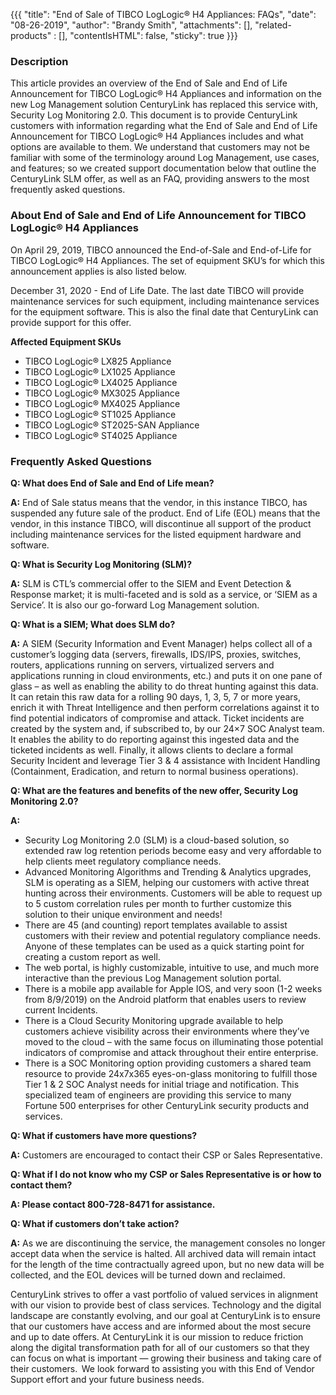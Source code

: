 {{{
"title": "End of Sale of TIBCO LogLogic® H4 Appliances: FAQs",
"date": "08-26-2019",
"author": "Brandy Smith",
"attachments": [],
"related-products" : [],
"contentIsHTML": false,
"sticky": true
}}}

### Description
This article provides an overview of the End of Sale and End of Life Announcement for TIBCO LogLogic® H4 Appliances and information on the new Log Management solution CenturyLink has replaced this service with, Security Log Monitoring 2.0.
This document is to provide CenturyLink customers with information regarding what the End of Sale and End of Life Announcement for TIBCO LogLogic® H4 Appliances includes and what options are available to them.
We understand that customers may not be familiar with some of the terminology around Log Management, use cases, and features; so we created support documentation below that outline the CenturyLink SLM offer, as well as an FAQ, providing answers to the most frequently asked questions.

### About End of Sale and End of Life Announcement for TIBCO LogLogic® H4 Appliances

On April 29, 2019, TIBCO announced the End-of-Sale and End-of-Life for TIBCO LogLogic® H4 Appliances. The set of equipment SKU’s for which this announcement applies is also listed below.

December 31, 2020 - End of Life Date. The last date TIBCO will provide maintenance services for such equipment, including maintenance services for the equipment software. This is also the final date that CenturyLink can provide support for this offer.

**Affected Equipment SKUs**

* TIBCO LogLogic® LX825 Appliance
* TIBCO LogLogic® LX1025 Appliance
* TIBCO LogLogic® LX4025 Appliance
* TIBCO LogLogic® MX3025 Appliance
* TIBCO LogLogic® MX4025 Appliance
* TIBCO LogLogic® ST1025 Appliance
* TIBCO LogLogic® ST2025-SAN Appliance
* TIBCO LogLogic® ST4025 Appliance

### Frequently Asked Questions

**Q: What does End of Sale and End of Life mean?**

**A:** End of Sale status means that the vendor, in this instance TIBCO, has suspended any future sale of the product.
End of Life (EOL) means that the vendor, in this instance TIBCO, will discontinue all support of the product including maintenance services for the listed equipment hardware and software.  

**Q: What is Security Log Monitoring (SLM)?**

**A:** SLM is CTL’s commercial offer to the SIEM and Event Detection & Response market; it is multi-faceted and is sold as a service, or ‘SIEM as a Service’. It is also our go-forward Log Management solution.

**Q: What is a SIEM; What does SLM do?**

**A:** A SIEM (Security Information and Event Manager) helps collect all of a customer’s logging data (servers, firewalls, IDS/IPS, proxies, switches, routers, applications running on servers, virtualized servers and applications running in cloud environments, etc.) and puts it on one pane of glass – as well as enabling the ability to do threat hunting against this data. It can retain this raw data for a rolling 90 days, 1, 3, 5, 7 or more years, enrich it with Threat Intelligence and then perform correlations against it to find potential indicators of compromise and attack. Ticket incidents are created by the system and, if subscribed to, by our 24×7 SOC Analyst team. It enables the ability to do reporting against this ingested data and the ticketed incidents as well.  Finally, it allows clients to declare a formal Security Incident and leverage Tier 3 & 4 assistance with Incident Handling (Containment, Eradication, and return to normal business operations).

**Q: What are the features and benefits of the new offer, Security Log Monitoring 2.0?**

**A:**
*	Security Log Monitoring 2.0 (SLM) is a cloud-based solution, so extended raw log retention periods become easy and very affordable to help clients meet regulatory compliance needs.
*	Advanced Monitoring Algorithms and Trending & Analytics upgrades, SLM is operating as a SIEM, helping our customers with active threat hunting across their environments. Customers will be able to request up to 5 custom correlation rules per month to further customize this solution to their unique environment and needs!
*	There are 45 (and counting) report templates available to assist customers with their review and potential regulatory compliance needs.  Anyone of these templates can be used as a quick starting point for creating a custom report as well.
*	The web portal, is highly customizable, intuitive to use, and much more interactive than the previous Log Management solution portal.
*	There is a mobile app available for Apple IOS, and very soon (1-2 weeks from 8/9/2019) on the Android platform that enables users to review current Incidents.
*	There is a Cloud Security Monitoring upgrade available to help customers achieve visibility across their environments where they’ve moved to the cloud – with the same focus on illuminating those potential indicators of compromise and attack throughout their entire enterprise.
*	There is a SOC Monitoring option providing customers a shared team resource to provide 24x7x365 eyes-on-glass monitoring to fulfill those Tier 1 & 2 SOC Analyst needs for initial triage and notification. This specialized team of engineers are providing this service to many Fortune 500 enterprises for other CenturyLink security products and services.

**Q: What if customers have more questions?**

**A:** Customers are encouraged to contact their CSP or Sales Representative.

**Q: What if I do not know who my CSP or Sales Representative is or how to contact them?**

**A: Please contact 800-728-8471 for assistance.**

**Q: What if customers don’t take action?**

**A:**  As we are discontinuing the service, the management consoles no longer accept data when the service is halted.  All archived data will remain intact for the length of the time contractually agreed upon, but no new data will be collected, and the EOL devices will be turned down and reclaimed.

CenturyLink strives to offer a vast portfolio of valued services in alignment with our vision to provide best of class services. Technology and the digital landscape are constantly evolving, and our goal at CenturyLink is to ensure that our customers have access and are informed about the most secure and up to date offers. At CenturyLink it is our mission to reduce friction along the digital transformation path for all of our customers so that they can focus on what is important — growing their business and taking care of their customers.  We look forward to assisting you with this End of Vendor Support effort and your future business needs.

